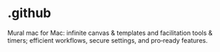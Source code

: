 # .github
Mural mac for Mac: infinite canvas &amp; templates and facilitation tools &amp; timers; efficient workflows, secure settings, and pro‑ready features.
